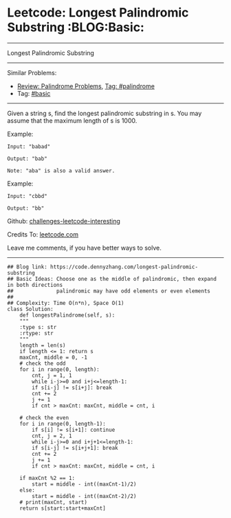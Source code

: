 
# Leetcode: Longest Palindromic Substring     :BLOG:Basic:

---

Longest Palindromic Substring  

---

Similar Problems:  

-   [Review: Palindrome Problems](https://code.dennyzhang.com/review-palindrome), [Tag: #palindrome](https://code.dennyzhang.com/tag/palindrome)
-   Tag: [#basic](https://code.dennyzhang.com/category/basic)

---

Given a string s, find the longest palindromic substring in s. You may assume that the maximum length of s is 1000.  

Example:  

    Input: "babad"
    
    Output: "bab"
    
    Note: "aba" is also a valid answer.

Example:  

    Input: "cbbd"
    
    Output: "bb"

Github: [challenges-leetcode-interesting](https://github.com/DennyZhang/challenges-leetcode-interesting/tree/master/problems/longest-palindromic-substring)  

Credits To: [leetcode.com](https://leetcode.com/problems/longest-palindromic-substring/description/)  

Leave me comments, if you have better ways to solve.  

---

    ## Blog link: https://code.dennyzhang.com/longest-palindromic-substring
    ## Basic Ideas: Choose one as the middle of palindromic, then expand in both directions
    ##              palindromic may have odd elements or even elements
    ##
    ## Complexity: Time O(n*n), Space O(1)
    class Solution:
        def longestPalindrome(self, s):
    	"""
    	:type s: str
    	:rtype: str
    	"""
    	length = len(s)
    	if length <= 1: return s
    	maxCnt, middle = 0, -1
    	# check the odd
    	for i in range(0, length):
    	    cnt, j = 1, 1
    	    while i-j>=0 and i+j<=length-1:
    		if s[i-j] != s[i+j]: break
    		cnt += 2
    		j += 1
    	    if cnt > maxCnt: maxCnt, middle = cnt, i
    
    	# check the even
    	for i in range(0, length-1):
    	    if s[i] != s[i+1]: continue
    	    cnt, j = 2, 1
    	    while i-j>=0 and i+j+1<=length-1:
    		if s[i-j] != s[i+j+1]: break
    		cnt += 2
    		j += 1
    	    if cnt > maxCnt: maxCnt, middle = cnt, i
    
    	if maxCnt %2 == 1:
    	    start = middle - int((maxCnt-1)/2)
    	else:
    	    start = middle - int((maxCnt-2)/2)
    	# print(maxCnt, start)
    	return s[start:start+maxCnt]

